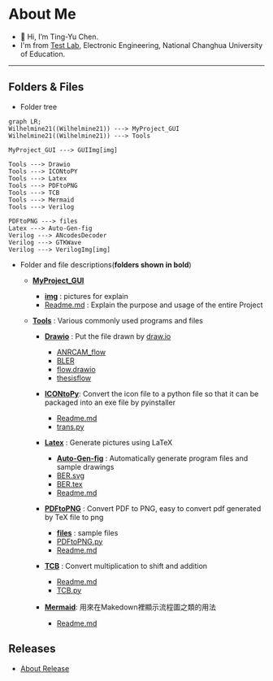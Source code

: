 # About Me
- 👋 Hi, I’m Ting-Yu Chen.
- I'm from [Test Lab](http://testlab.ncue.edu.tw/tch/), Electronic Engineering, National Changhua University of Education.
---
## Folders & Files
* Folder tree
```mermaid
graph LR;
Wilhelmine21((Wilhelmine21)) ---> MyProject_GUI
Wilhelmine21((Wilhelmine21)) ---> Tools

MyProject_GUI ---> GUIImg[img]

Tools ---> Drawio
Tools ---> ICONtoPY
Tools ---> Latex
Tools ---> PDFtoPNG
Tools ---> TCB
Tools ---> Mermaid
Tools ---> Verilog

PDFtoPNG ---> files
Latex ---> Auto-Gen-fig
Verilog ---> ANcodesDecoder
Verilog ---> GTKWave
Verilog ---> VerilogImg[img]
```

*  Folder and file descriptions(**folders shown in bold**)
	*   **[MyProject_GUI](https://github.com/Wilhelmine21/Wilhelmine21/tree/main/MyProject_GUI "MyProject_GUI")**
		*   **[img](https://github.com/Wilhelmine21/Wilhelmine21/tree/main/MyProject_GUI/img "img")** : pictures for explain
		*  [Readme.md](https://github.com/Wilhelmine21/Wilhelmine21/blob/main/MyProject_GUI/Readme.md "Readme.md") : Explain the purpose and usage of the entire Project
		
	*   **[Tools](https://github.com/Wilhelmine21/Wilhelmine21/tree/main/Tools "Tools")** : Various commonly used programs and files
		*   **[Drawio](https://github.com/Wilhelmine21/Wilhelmine21/tree/main/Tools/Drawio "Drawio")** : Put the file drawn by [draw.io](https://app.diagrams.net/)
			*   [ANRCAM_flow](https://github.com/Wilhelmine21/Wilhelmine21/blob/main/Tools/Drawio/ANRCAM_flow "ANRCAM_flow")
			*   [BLER](https://github.com/Wilhelmine21/Wilhelmine21/blob/main/Tools/Drawio/BLER "BLER")
			*   [flow.drawio](https://github.com/Wilhelmine21/Wilhelmine21/blob/main/Tools/Drawio/flow.drawio "flow.drawio")
			*   [thesisflow](https://github.com/Wilhelmine21/Wilhelmine21/blob/main/Tools/Drawio/thesisflow "thesisflow")
		*   **[ICONtoPy](https://github.com/Wilhelmine21/Wilhelmine21/tree/main/Tools/ICONtoPy "ICONtoPy")**: Convert the icon file to a python file so that it can be packaged into an exe file by pyinstaller
			*   [Readme.md](https://github.com/Wilhelmine21/Wilhelmine21/blob/main/Tools/ICONtoPy/Readme.md "Readme.md")
			*   [trans.py](https://github.com/Wilhelmine21/Wilhelmine21/blob/main/Tools/ICONtoPy/trans.py "trans.py")
		*   **[Latex](https://github.com/Wilhelmine21/Wilhelmine21/tree/main/Tools/Latex "Latex")** : Generate pictures using LaTeX
			*   **[Auto-Gen-fig](https://github.com/Wilhelmine21/Wilhelmine21/tree/main/Tools/Latex/Auto-Gen-fig "Auto-Gen-fig")** : Automatically generate program files and sample drawings
			*   [BER.svg](https://github.com/Wilhelmine21/Wilhelmine21/blob/main/Tools/Latex/BER.svg "BER.svg")
			*   [BER.tex](https://github.com/Wilhelmine21/Wilhelmine21/blob/main/Tools/Latex/BER.tex "BER.tex")
			*   [Readme.md](https://github.com/Wilhelmine21/Wilhelmine21/blob/main/Tools/Latex/Readme.md "Readme.md")
			
		*   **[PDFtoPNG](https://github.com/Wilhelmine21/Wilhelmine21/tree/main/Tools/PDFtoPNG "PDFtoPNG")** : Convert PDF to PNG, easy to convert pdf generated by TeX file to png
			*   **[files](https://github.com/Wilhelmine21/Wilhelmine21/tree/main/Tools/PDFtoPNG/files "files")** : sample files
			*   [PDFtoPNG.py](https://github.com/Wilhelmine21/Wilhelmine21/blob/main/Tools/PDFtoPNG/PDFtoPNG.py "PDFtoPNG.py")
			*   [Readme.md](https://github.com/Wilhelmine21/Wilhelmine21/blob/main/Tools/PDFtoPNG/Readme.md "Readme.md")
			
		*   **[TCB](https://github.com/Wilhelmine21/Wilhelmine21/tree/main/Tools/TCB "TCB")** : Convert multiplication to shift and addition
			*   [Readme.md](https://github.com/Wilhelmine21/Wilhelmine21/blob/main/Tools/TCB/Readme.md "Readme.md")
			*   [TCB.py](https://github.com/Wilhelmine21/Wilhelmine21/blob/main/Tools/TCB/TCB.py "TCB.py")
		*   **[Mermaid](https://github.com/Wilhelmine21/Wilhelmine21/tree/main/Tools/Mermaid "Mermaid")**: 用來在Makedown裡顯示流程圖之類的用法
			*   [Readme.md](https://github.com/Wilhelmine21/Wilhelmine21/blob/main/Tools/Mermaid/Readme.md "Readme.md")

## Releases
* [About Release](https://github.com/Wilhelmine21/Wilhelmine21/blob/main/MyProject_GUI/Releases(GUI).md#releases)
